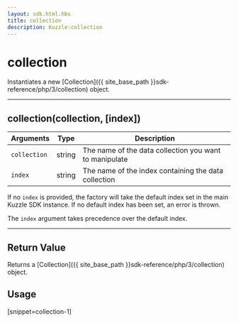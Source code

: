 ```yaml
---
layout: sdk.html.hbs
title: collection
description: Kuzzle:collection
---
```

  

# collection
Instantiates a new [Collection]({{ site_base_path }}sdk-reference/php/3/collection) object.

---

## collection(collection, [index])

| Arguments | Type | Description |
|---------------|---------|----------------------------------------|
| ``collection`` | string | The name of the data collection you want to manipulate |
| ``index`` | string | The name of the index containing the data collection |

If no ``index`` is provided, the factory will take the default index set in the main Kuzzle SDK instance. If no default index has been set, an error is thrown.

The ``index`` argument takes precedence over the default index.

---

## Return Value

Returns a [Collection]({{ site_base_path }}sdk-reference/php/3/collection) object.

## Usage

[snippet=collection-1]
